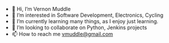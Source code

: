 - 👋 Hi, I’m Vernon Muddle
- 👀 I’m interested in Software Development, Electronics, Cycling
- 🌱 I’m currently learning many things, as I enjoy just learning.
- 💞️ I’m looking to collaborate on Python, Jenkins projects
- 📫 How to reach me vmuddle@gmail.com

<!---
vernSRG/vernSRG is a ✨ special ✨ repository because its `README.md` (this file) appears on your GitHub profile.
You can click the Preview link to take a look at your changes.
--->
